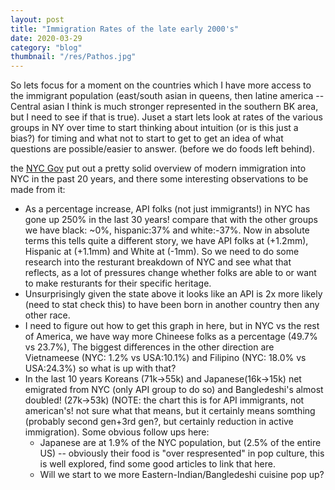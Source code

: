 ```yaml
---
layout: post
title: "Immigration Rates of the late early 2000's"
date: 2020-03-29
category: "blog"
thumbnail: "/res/Pathos.jpg"
---
```

So lets focus for a moment on the countries which I have more access to the immigrant population (east/south asian in queens, then latine america -- Central asian I think is much stronger represented in the southern BK area, but I need to see if that is true).  Juset a start lets look at rates of the various groups in NY over time to start thinking about intuition (or is this just a bias?)  for timing and what not to start to get to get an idea of what questions are possible/easier to answer.  (before we do foods left behind).

the [NYC Gov](https://www.nyc.gov/assets/immigrants/downloads/pdf/Fact-Sheet-NYCs-API-Immigrant-Population.pdf) put out a pretty solid overview of modern immigration into NYC in the past 20 years, and there some interesting observations to be made from it:
 - As a percentage increase, API folks (not just immigrants!) in NYC has gone up 250% in the last 30 years! compare that with the other groups we have black: ~0%, hispanic:37% and white:-37%.  Now in absolute terms this tells quite a different story, we have API folks at (+1.2mm), Hispanic at (+1.1mm) and White at (-1mm).  So we need to do some research into the resturant breakdown of NYC and see what that reflects, as a lot of pressures change whether folks are able to or want to make resturants for their specific heritage.
 - Unsurprisingly given the state above it looks like an API is 2x more likely (need to stat check this) to have been born in another country then any other race.
 - I need to figure out how to get this graph in here, but in NYC vs the rest of America, we have way more Chineese folks as a percentage (49.7% vs 23.7%), The biggest differences in the other direction are Vietnameese (NYC: 1.2% vs USA:10.1%) and Filipino (NYC: 18.0% vs USA:24.3%) so what is up with that?
 - In the last 10 years Koreans (71k->55k) and Japanese(16k->15k) net emigrated from NYC (only API group to do so) and Bangledeshi's almost doubled! (27k->53k) (NOTE: the chart this is for API immigrants, not american's! not sure what that means, but it certainly means somthing (probably second gen+3rd gen?, but certainly  reduction in active immigration).  Some obvious follow ups here:
   - Japanese are at 1.9% of the NYC population, but (2.5% of the entire US) -- obviously their food is "over respresented" in pop culture, this is well explored, find some good articles to link that here.
   - Will we start to we more Eastern-Indian/Bangledeshi cuisine pop up?